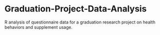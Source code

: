 # Graduation-Project-Data-Analysis
R analysis of questionnaire data for a graduation research project on health behaviors and supplement usage.
